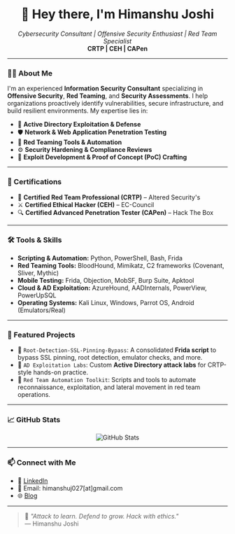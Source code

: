<h1 align="center">👋 Hey there, I'm Himanshu Joshi</h1>
<p align="center">
  <em>Cybersecurity Consultant | Offensive Security Enthusiast | Red Team Specialist</em><br>
  <strong>CRTP | CEH | CAPen</strong>
</p>

---

### 👨‍💻 About Me
I'm an experienced **Information Security Consultant** specializing in **Offensive Security**, **Red Teaming**, and **Security Assessments**. I help organizations proactively identify vulnerabilities, secure infrastructure, and build resilient environments. My expertise lies in:

- 🔐 **Active Directory Exploitation & Defense**
- 🛡️ **Network & Web Application Penetration Testing**
- 🧰 **Red Teaming Tools & Automation**
- ⚙️ **Security Hardening & Compliance Reviews**
- 🧪 **Exploit Development & Proof of Concept (PoC) Crafting**

---

### 🧾 Certifications
- 🎯 **Certified Red Team Professional (CRTP)** – Altered Security's
- ⚔️ **Certified Ethical Hacker (CEH)** – EC-Council
- 🔍 **Certified Advanced Penetration Tester (CAPen)** – Hack The Box

---

### 🛠️ Tools & Skills
- **Scripting & Automation:** Python, PowerShell, Bash, Frida
- **Red Teaming Tools:** BloodHound, Mimikatz, C2 frameworks (Covenant, Sliver, Mythic)
- **Mobile Testing:** Frida, Objection, MobSF, Burp Suite, Apktool
- **Cloud & AD Exploitation:** AzureHound, AADInternals, PowerView, PowerUpSQL
- **Operating Systems:** Kali Linux, Windows, Parrot OS, Android (Emulators/Real)

---

### 📂 Featured Projects
- 🔎 `Root-Detection-SSL-Pinning-Bypass`: A consolidated **Frida script** to bypass SSL pinning, root detection, emulator checks, and more.
- 🧬 `AD Exploitation Labs`: Custom **Active Directory attack labs** for CRTP-style hands-on practice.
- 🚀 `Red Team Automation Toolkit`: Scripts and tools to automate reconnaissance, exploitation, and lateral movement in red team operations.

---

### 📈 GitHub Stats
<p align="center">
  <img src="https://github-readme-stats.vercel.app/api?username=your-github-username&show_icons=true&theme=radical" alt="GitHub Stats"/>
</p>

---

### 📫 Connect with Me
- 💼 [LinkedIn]([https://www.linkedin.com/in/himanshu-joshi-21aba21a9/])
- 📧 Email: himanshuj027[at]gmail.com
- 🌐 [Blog]((https://medium.com/@himanshuj027))

---

> 🧠 *"Attack to learn. Defend to grow. Hack with ethics."*  
> — Himanshu Joshi
